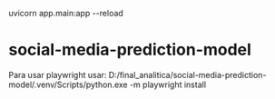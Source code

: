 uvicorn app.main:app --reload


# social-media-prediction-model

Para usar playwright usar:
D:/final_analitica/social-media-prediction-model/.venv/Scripts/python.exe -m playwright install